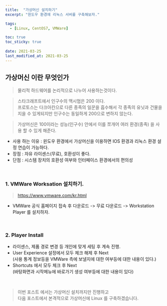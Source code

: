 ```yaml
---
title:  "가상머신 설치하기"
excerpt: "윈도우 환경에 리눅스 서버를 구축해보자."

tags:
  - [Linux, CentOS7, VMWare]

toc: true
toc_sticky: true
 
date: 2021-03-25
last_modified_at: 2021-03-25
---
```


## 가상머신 이란 무엇인가
  > 물리적 하드웨어를 논리적으로 나누어 사용하는것이다.   


  > 스타크래프트에서 인구수의 맥시멈은 200 이다.   
  프로토스는 다크아칸으로  다른 종족의 일꾼을 흡수해서 각 종족의 유닛과 건물을 지을 수 있게되지만 인구수는 동일하게 200으로 변하지 않는다.  

  > 가상머신은 100이라는 성능(인구수) 안에서 이를 쪼개어 여러 환경(종족) 을 사용 할 수 있게 해준다.

- 사용 하는 이유 : 윈도우 환경에서 가상머신을 이용하면 IOS 환경과 리눅스 환경 설정 연습이 가능하다.
- 장점 : 자유 라이센스(무료), 호환성이 좋다.   
- 단점 : 시스템 장치의 호환성 여부와 인터페이스 환경에서의 편의성  
<br>


### 1. VMWare Worksation 설치하기.
  > https://www.vmware.com/kr.html

- VMWare 공식 홈페이지 접속 후 다운로드 -> 무료 다운로드 -> Workstation Player 를 설치하자.  
<br>   

### 2. Player Install
- 라이센스, 제품 경로 변경 등 개인에 맞게 세팅 후 계속 진행.
- User Experience 설정에서 모두 체크 해제 후 Next   
(사용 통계 정보등을 VMWare 측에 보낼지에 대한 여부등에 대한 내용이 있다.)
- Shortcuts 에서 모두 체크 후 Next   
(바탕화면과 시작메뉴에 바로가기 생성 여부등에 대한 내용이 있다)
  
<br>


> 이번 포스트 에서는 가상머신 설치까지만 진행하고   
다음 포스트에서 본격적으로 가상머신에 Linux 를 구축하겠습니다.


